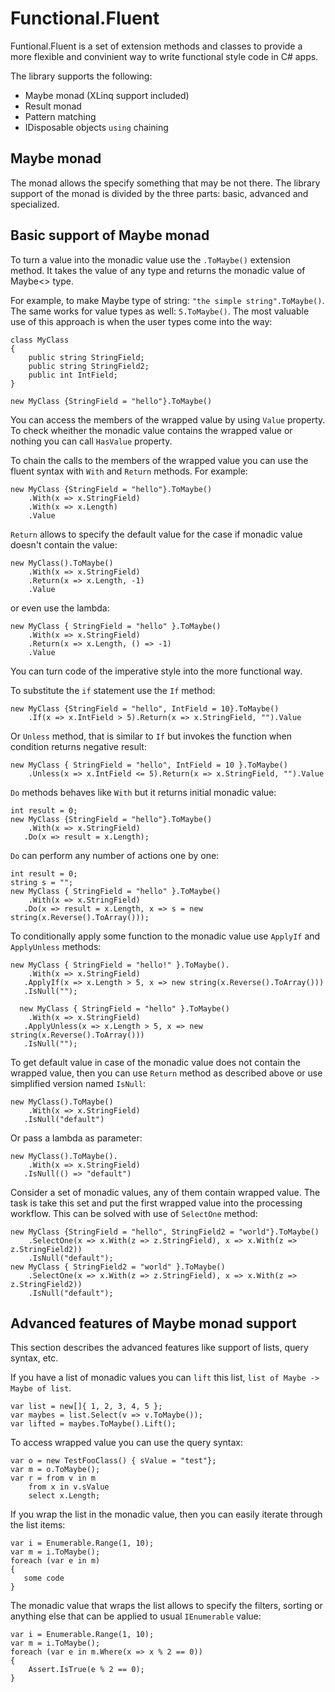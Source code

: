# Functional.Fluent

Funtional.Fluent is a set of extension methods and classes to provide 
a more flexible and convinient way to write functional style code in C# apps.

The library supports the following:

- Maybe monad (XLinq support included)
- Result monad
- Pattern matching
- IDisposable objects `using` chaining

## Maybe monad

The monad allows the specify something that may be not there.
The library support of the monad is divided by the three parts: basic, advanced and specialized.

## Basic support of Maybe monad

To turn a value into the monadic value use the `.ToMaybe()` extension method. 
It takes the value of any type and returns the monadic value of Maybe<> type.

For example, to make Maybe type of string: `"the simple string".ToMaybe()`. 
The same works for value types as well: `5.ToMaybe()`.
The most valuable use of this approach is when the user types come into the way:

	class MyClass
	{
		public string StringField;
		public string StringField2;
		public int IntField;
	}

	new MyClass {StringField = "hello"}.ToMaybe()

You can access the members of the wrapped value by using `Value` property. 
To check wheither the monadic value contains the wrapped value or nothing you
can call `HasValue` property.

To chain the calls to the members of the wrapped value you can use the fluent syntax with
`With` and `Return` methods. 
For example: 

	new MyClass {StringField = "hello"}.ToMaybe()
		.With(x => x.StringField)
		.With(x => x.Length)
		.Value

`Return` allows to specify the default value for the case if monadic value doesn't contain the value:
	
	new MyClass().ToMaybe()
		.With(x => x.StringField)
		.Return(x => x.Length, -1)
		.Value

or even use the lambda: 
	
	new MyClass { StringField = "hello" }.ToMaybe()
		.With(x => x.StringField)
		.Return(x => x.Length, () => -1)
		.Value

You can turn code of the imperative style into the more functional way. 

To substitute the `if` statement use the `If` method:
	
	new MyClass {StringField = "hello", IntField = 10}.ToMaybe()
		.If(x => x.IntField > 5).Return(x => x.StringField, "").Value

Or `Unless` method, that is similar to `If` but invokes the function when
condition returns negative result:

	new MyClass { StringField = "hello", IntField = 10 }.ToMaybe()
		.Unless(x => x.IntField <= 5).Return(x => x.StringField, "").Value


`Do` methods behaves like `With` but it returns initial monadic value:

	int result = 0;
    new MyClass {StringField = "hello"}.ToMaybe()
		.With(x => x.StringField)
       .Do(x => result = x.Length);


`Do` can perform any number of actions one by one:

	int result = 0;
    string s = "";
    new MyClass { StringField = "hello" }.ToMaybe()
		.With(x => x.StringField)
       .Do(x => result = x.Length, x => s = new string(x.Reverse().ToArray()));


To conditionally apply some function to the monadic value use `ApplyIf` and `ApplyUnless` methods:

	new MyClass { StringField = "hello!" }.ToMaybe().
		.With(x => x.StringField)
       .ApplyIf(x => x.Length > 5, x => new string(x.Reverse().ToArray()))
       .IsNull("");

	  new MyClass { StringField = "hello" }.ToMaybe()
		.With(x => x.StringField)
       .ApplyUnless(x => x.Length > 5, x => new string(x.Reverse().ToArray()))
       .IsNull("");

To get default value in case of the monadic value does not contain the wrapped value, then you can use
`Return` method as described above or use simplified version named `IsNull`:

	new MyClass().ToMaybe()
		.With(x => x.StringField)
       .IsNull("default")

Or pass a lambda as parameter:

	new MyClass().ToMaybe().
		.With(x => x.StringField)
       .IsNull(() => "default")

Consider a set of monadic values, any of them contain wrapped value. The task is take this set and put
the first wrapped value into the processing workflow. This can be solved with use of `SelectOne` method:

    new MyClass {StringField = "hello", StringField2 = "world"}.ToMaybe()
        .SelectOne(x => x.With(z => z.StringField), x => x.With(z => z.StringField2))
        .IsNull("default");
    new MyClass { StringField2 = "world" }.ToMaybe()
        .SelectOne(x => x.With(z => z.StringField), x => x.With(z => z.StringField2))
        .IsNull("default");

## Advanced features of Maybe monad support

This section describes the advanced features like support of lists, query syntax, etc.

If you have a list of monadic values you can `lift` this list, `list of Maybe -> Maybe of list`.

    var list = new[]{ 1, 2, 3, 4, 5 };
    var maybes = list.Select(v => v.ToMaybe());
    var lifted = maybes.ToMaybe().Lift();

To access wrapped value you can use the query syntax:
            
    var o = new TestFooClass() { sValue = "test"};
    var m = o.ToMaybe();
    var r = from v in m
        from x in v.sValue
        select x.Length;

If you wrap the list in the monadic value, then you can easily iterate through the list items:

    var i = Enumerable.Range(1, 10);
    var m = i.ToMaybe();
    foreach (var e in m)
    {
       some code
    }

The monadic value that wraps the list allows to specify the filters, sorting or anything else 
that can be applied to usual `IEnumerable` value:

    var i = Enumerable.Range(1, 10);
    var m = i.ToMaybe();
    foreach (var e in m.Where(x => x % 2 == 0))
    {
        Assert.IsTrue(e % 2 == 0);
    }
   




